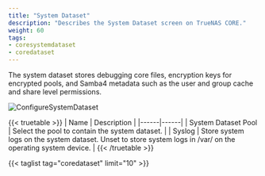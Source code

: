 ```yaml
---
title: "System Dataset"
description: "Describes the System Dataset screen on TrueNAS CORE."
weight: 60
tags:
- coresystemdataset
- coredataset
---
```


The system dataset stores debugging core files, encryption keys for encrypted pools, and Samba4 metadata such as the user and group cache and share level permissions.

![ConfigureSystemDataset](/images/CORE/System/ConfigureSystemDataset.png "Configure System Dataset")

{{< truetable >}}
| Name | Description |
|------|------|
| System Dataset Pool | Select the pool to contain the system dataset. |
| Syslog | Store system logs on the system dataset. Unset to store system logs in /var/ on the operating system device. |
{{< /truetable >}}

{{< taglist tag="coredataset" limit="10" >}}
